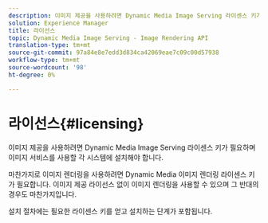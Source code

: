 ```yaml
---
description: 이미지 제공을 사용하려면 Dynamic Media Image Serving 라이센스 키가 필요하며 이미지 서비스를 사용할 각 시스템에 설치해야 합니다.
solution: Experience Manager
title: 라이선스
topic: Dynamic Media Image Serving - Image Rendering API
translation-type: tm+mt
source-git-commit: 97a84e8e7edd3d834ca42069eae7c09c00d57938
workflow-type: tm+mt
source-wordcount: '98'
ht-degree: 0%

---
```



# 라이선스{#licensing}

이미지 제공을 사용하려면 Dynamic Media Image Serving 라이센스 키가 필요하며 이미지 서비스를 사용할 각 시스템에 설치해야 합니다.

마찬가지로 이미지 렌더링을 사용하려면 Dynamic Media 이미지 렌더링 라이센스 키가 필요합니다. 이미지 제공 라이선스 없이 이미지 렌더링을 사용할 수 있으며 그 반대의 경우도 마찬가지입니다.

설치 절차에는 필요한 라이센스 키를 얻고 설치하는 단계가 포함됩니다.
